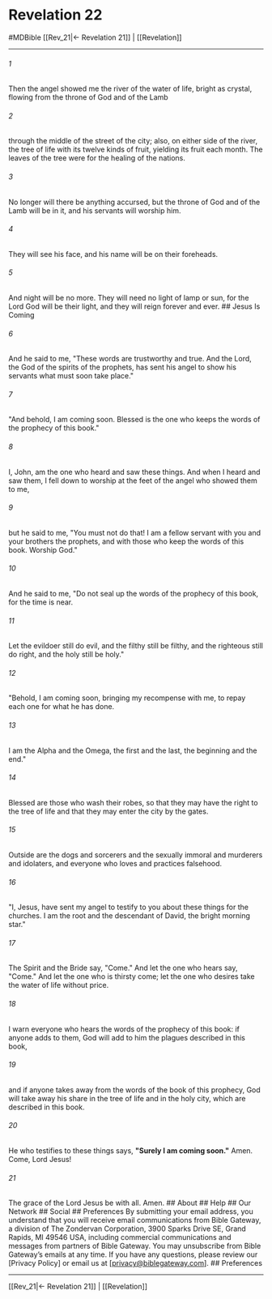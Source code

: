 # Revelation 22
#MDBible
[[Rev_21|← Revelation 21]] | [[Revelation]]

***






###### 1 


Then the angel showed me the river of the water of life, bright as crystal, flowing from the throne of God and of the Lamb 





###### 2 


through the middle of the street of the city; also, on either side of the river, the tree of life with its twelve kinds of fruit, yielding its fruit each month. The leaves of the tree were for the healing of the nations. 





###### 3 


No longer will there be anything accursed, but the throne of God and of the Lamb will be in it, and his servants will worship him. 





###### 4 


They will see his face, and his name will be on their foreheads. 





###### 5 


And night will be no more. They will need no light of lamp or sun, for the Lord God will be their light, and they will reign forever and ever. ## Jesus Is Coming 





###### 6 


And he said to me, "These words are trustworthy and true. And the Lord, the God of the spirits of the prophets, has sent his angel to show his servants what must soon take place." 





###### 7 


"And behold, I am coming soon. Blessed is the one who keeps the words of the prophecy of this book." 





###### 8 


I, John, am the one who heard and saw these things. And when I heard and saw them, I fell down to worship at the feet of the angel who showed them to me, 





###### 9 


but he said to me, "You must not do that! I am a fellow servant with you and your brothers the prophets, and with those who keep the words of this book. Worship God." 





###### 10 


And he said to me, "Do not seal up the words of the prophecy of this book, for the time is near. 





###### 11 


Let the evildoer still do evil, and the filthy still be filthy, and the righteous still do right, and the holy still be holy." 





###### 12 


"Behold, I am coming soon, bringing my recompense with me, to repay each one for what he has done. 





###### 13 


I am the Alpha and the Omega, the first and the last, the beginning and the end." 





###### 14 


Blessed are those who wash their robes, so that they may have the right to the tree of life and that they may enter the city by the gates. 





###### 15 


Outside are the dogs and sorcerers and the sexually immoral and murderers and idolaters, and everyone who loves and practices falsehood. 





###### 16 


"I, Jesus, have sent my angel to testify to you about these things for the churches. I am the root and the descendant of David, the bright morning star." 





###### 17 


The Spirit and the Bride say, "Come." And let the one who hears say, "Come." And let the one who is thirsty come; let the one who desires take the water of life without price. 





###### 18 


I warn everyone who hears the words of the prophecy of this book: if anyone adds to them, God will add to him the plagues described in this book, 





###### 19 


and if anyone takes away from the words of the book of this prophecy, God will take away his share in the tree of life and in the holy city, which are described in this book. 





###### 20 


He who testifies to these things says, **"Surely I am coming soon."** Amen. Come, Lord Jesus! 





###### 21 


The grace of the Lord Jesus be with all. Amen. ## About ## Help ## Our Network ## Social ## Preferences By submitting your email address, you understand that you will receive email communications from Bible Gateway, a division of The Zondervan Corporation, 3900 Sparks Drive SE, Grand Rapids, MI 49546 USA, including commercial communications and messages from partners of Bible Gateway. You may unsubscribe from Bible Gateway&rsquo;s emails at any time. If you have any questions, please review our [Privacy Policy] or email us at [privacy@biblegateway.com]. ## Preferences

***

[[Rev_21|← Revelation 21]] | [[Revelation]]
